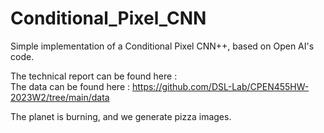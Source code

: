 # Conditional_Pixel_CNN
Simple implementation of a Conditional Pixel CNN++, based on Open AI's code. 

The technical report can be found here :  
The data can be found here : https://github.com/DSL-Lab/CPEN455HW-2023W2/tree/main/data 

The planet is burning, and we generate pizza images. 
